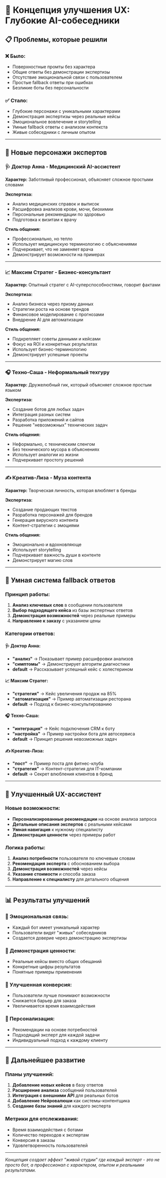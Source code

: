 # 🚀 Концепция улучшения UX: Глубокие AI-собеседники

## 📋 Проблемы, которые решили

### ❌ Было:
- Поверхностные промты без характера
- Общие ответы без демонстрации экспертизы  
- Отсутствие эмоциональной связи с пользователем
- Простые fallback ответы при ошибках
- Безликие боты без персональности

### ✅ Стало:
- Глубокие персонажи с уникальными характерами
- Демонстрация экспертизы через реальные кейсы
- Эмоциональное вовлечение и storytelling
- Умные fallback ответы с анализом контекста
- Живые собеседники с личным опытом

---

## 👥 Новые персонажи экспертов

### 🩺 Доктор Анна - Медицинский AI-ассистент
**Характер:** Заботливый профессионал, объясняет сложное простыми словами

**Экспертиза:**
- Анализ медицинских справок и выписок
- Расшифровка анализов крови, мочи, биохимии
- Персональные рекомендации по здоровью
- Подготовка к визитам к врачу

**Стиль общения:** 
- Профессионально, но тепло
- Использует медицинскую терминологию с объяснениями
- Подчеркивает, что не заменяет врача
- Демонстрирует возможности на примерах

---

### 📈 Максим Стратег - Бизнес-консультант
**Характер:** Опытный стратег с AI-суперспособностями, говорит фактами

**Экспертиза:**
- Анализ бизнеса через призму данных
- Стратегии роста на основе трендов
- Финансовое моделирование с прогнозами
- Внедрение AI для автоматизации

**Стиль общения:**
- Подкрепляет советы данными и кейсами
- Фокус на ROI и конкретных результатах
- Использует бизнес-терминологию
- Демонстрирует успешные проекты

---

### 🎧 Техно-Саша - Неформальный техгуру
**Характер:** Дружелюбный гик, который объясняет сложное простым языком

**Экспертиза:**
- Создание ботов для любых задач
- Интеграция разных систем
- Разработка приложений и сайтов
- Решение "невозможных" технических задач

**Стиль общения:**
- Неформально, с техническим сленгом
- Без технического мусора в объяснениях
- Использует аналогии из жизни
- Подчеркивает простоту решений

---

### ✍️ Креатив-Лиза - Муза контента
**Характер:** Творческая личность, которая влюбляет в бренды

**Экспертиза:**
- Создание продающих текстов
- Разработка персонажей для брендов
- Генерация вирусного контента
- Контент-стратегии с эмоциями

**Стиль общения:**
- Эмоционально и вдохновляюще
- Использует storytelling
- Подчеркивает важность души в контенте
- Демонстрирует магию слов

---

## 🧠 Умная система fallback ответов

### Принцип работы:
1. **Анализ ключевых слов** в сообщении пользователя
2. **Выбор подходящего кейса** из базы экспертных ответов
3. **Демонстрация возможностей** через реальные примеры
4. **Направление к заказу** с указанием цены

### Категории ответов:

#### 🩺 Доктор Анна:
- **"анализ"** → Показывает пример расшифровки анализов
- **"симптомы"** → Демонстрирует алгоритм диагностики
- **default** → Рассказывает успешный кейс с холестерином

#### 📈 Максим Стратег:
- **"стратегия"** → Кейс увеличения продаж на 85%
- **"автоматизация"** → Пример автоматизации ресторана
- **default** → Подход к бизнес-консультированию

#### 🎧 Техно-Саша:
- **"интеграция"** → Кейс подключения CRM к боту
- **"настройка"** → Пример настройки бота для автосервиса
- **default** → Принцип решения невозможных задач

#### ✍️ Креатив-Лиза:
- **"пост"** → Пример поста для фитнес-клуба
- **"стратегия"** → Контент-стратегия для IT-компании
- **default** → Секрет влюбления клиентов в бренд

---

## 🎯 Улучшенный UX-ассистент

### Новые возможности:
- **Персонализированные рекомендации** на основе анализа запроса
- **Детальные описания экспертов** с реальными кейсами
- **Умная навигация** к нужному специалисту
- **Демонстрация ценности** через примеры работ

### Логика работы:
1. **Анализ потребности** пользователя по ключевым словам
2. **Рекомендация эксперта** с обоснованием выбора
3. **Демонстрация возможностей** через кейсы
4. **Указание стоимости** и способа заказа
5. **Направление к специалисту** для детального общения

---

## 📊 Результаты улучшений

### 🎪 Эмоциональная связь:
- Каждый бот имеет уникальный характер
- Пользователи видят "живых" собеседников
- Создается доверие через демонстрацию экспертизы

### 💼 Демонстрация ценности:
- Реальные кейсы вместо общих обещаний
- Конкретные цифры результатов
- Понятные примеры применения

### 🚀 Улучшенная конверсия:
- Пользователи лучше понимают возможности
- Снижается барьер для заказа
- Увеличивается время взаимодействия

### 🎯 Персонализация:
- Рекомендации на основе потребностей
- Подходящий эксперт для каждой задачи
- Индивидуальный подход к каждому клиенту

---

## 🔮 Дальнейшее развитие

### Планы улучшений:
1. **Добавление новых кейсов** в базу ответов
2. **Расширение анализа** сообщений пользователей
3. **Интеграция с внешними API** для реальных ботов
4. **Добавление Нейровалюши** как системы-контентщика
5. **Создание базы знаний** для каждого эксперта

### Метрики для отслеживания:
- Время взаимодействия с ботами
- Количество переходов к экспертам
- Конверсия в заказы
- Удовлетворенность пользователей

---

*Концепция создает эффект "живой студии" где каждый эксперт - это не просто бот, а профессионал с характером, опытом и реальными результатами.* 